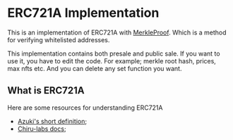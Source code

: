 # ERC721A Implementation

This is an implementation of ERC721A with [MerkleProof](https://github.com/OpenZeppelin/openzeppelin-contracts/blob/master/contracts/utils/cryptography/MerkleProof.sol). Which is a method for verifying whitelisted addresses.

This implementation contains both presale and public sale. If you want to use it, you have to edit the code. For example; merkle root hash, prices, max nfts etc. And you can delete any set function you want.

## What is ERC721A

Here are some resources for understanding ERC721A
- [Azuki's short definition](https://www.azuki.com/erc721a);
- [Chiru-labs docs](https://chiru-labs.github.io/ERC721A/#/);
